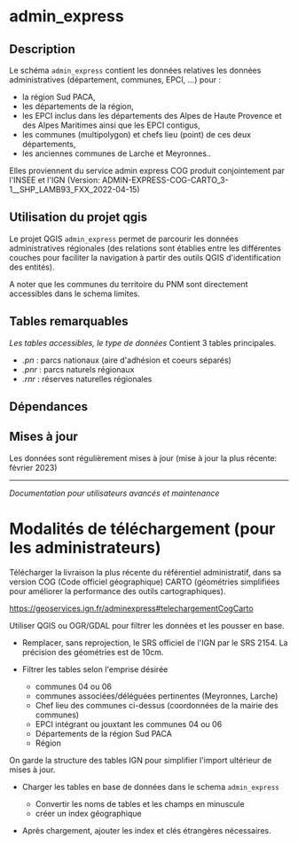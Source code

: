 # admin_express


 ## Description

Le schéma `admin_express` contient les données relatives les données administratives (département, communes, EPCI, ...) pour :
 - la région Sud PACA, 
 - les départements de la région, 
 - les EPCI inclus dans les départements des Alpes de Haute Provence et des Alpes Maritimes ainsi que les EPCI contigus, 
 - les communes (multipolygon) et chefs lieu (point) de ces deux départements, 
 - les anciennes communes de Larche et Meyronnes..

Elles proviennent du service admin express COG produit conjointement par l'INSEE et l'IGN
(Version: ADMIN-EXPRESS-COG-CARTO_3-1\_\_SHP_LAMB93_FXX_2022-04-15)





## Utilisation du projet qgis 

Le projet QGIS `admin_express` permet de parcourir les données administratives régionales (des relations sont établies entre les différentes couches pour faciliter la navigation à partir des outils QGIS d'identification des entités).

A noter que les communes du territoire du PNM sont directement accessibles dans le schema limites.


## Tables remarquables
_Les tables accessibles, le type de données_
Contient 3 tables principales. 
- _.pn_  : parcs nationaux (aire d'adhésion et coeurs séparés)
- _.pnr_ : parcs naturels régionaux 
- _.rnr_ : réserves naturelles régionales
<!--
## Description des colonnes remarquables

Attention: Ne sont décrites ici que les colonnes remarquables, ou dont le nom pourrait prêter à confusion. 

#### table_1
| Nom de la colonne      | Type | Description     |
| :---        |    :----:   |          :---: |
| n_truc      | (PK) int       | c'est le numéro du truc   |
| nom_truc   | string        | c'est le nom du fameux truc      |

#### table_2
| Nom de la colonne      | Type | Description     |
| :---        |    :----:   |          :---: |
| n_machin      | int       | c'est le numéro du machin   |
| n_truc   | string        | c'est le numéro du truc      |

#### table_3
| Nom de la colonne      | Type | Description     |
| :---        |    :----:   |          :---: |
|...      |...       |...   |

## Exemples de Requêtes
_Quelques exemples de requêtes toutes écrites qui permettent de faire des trucs_

```postgreSQL
--Requête pour avoir tous les trucs commençant par "a" ou "A"
SELECT *
FROM table_1
WHERE nom_truc ILIKE 'a%'
```
-->
## Dépendances




## Mises à jour

Les données sont régulièrement mises à jour (mise à jour la plus récente: février 2023)

_____________
_Documentation pour utilisateurs avancés et maintenance_



# Modalités de téléchargement (pour les administrateurs)

Télécharger la livraison la plus récente du référentiel administratif, dans sa version COG (Code officiel géographique) CARTO (géométries simplifiées pour améliorer la performance des outils cartographiques).

https://geoservices.ign.fr/adminexpress#telechargementCogCarto

Utiliser QGIS ou OGR/GDAL pour filtrer les données et les pousser en base.

- Remplacer, sans reprojection, le SRS officiel de l'IGN par le SRS 2154. La précision des géométries est de 10cm.

- Filtrer les tables selon l'emprise désirée

  - communes 04 ou 06
  - communes associées/déléguées pertinentes (Meyronnes, Larche)
  - Chef lieu des communes ci-dessus (coordonnées de la mairie des communes)
  - EPCI intégrant ou jouxtant les communes 04 ou 06
  - Départements de la région Sud PACA
  - Région

On garde la structure des tables IGN pour simplifier l'import ultérieur de mises à jour.

- Charger les tables en base de données dans le schema `admin_express`

  - Convertir les noms de tables et les champs en minuscule
  - créer un index géographique

- Après chargement, ajouter les index et clés étrangères nécessaires.

